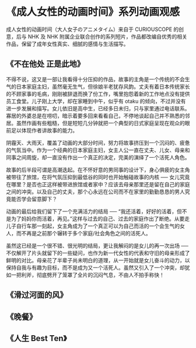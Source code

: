 # 《成人女性的动画时间》系列动画观感

成人女性的动画时间（大人女子のアニメタイム）来自于 CURIOUSCOPE 的创意，后与 NHK 及 NHK 附属企业联合创作的系列短片，作品都改编自优秀的相关作品，保留了成年女性真实、细腻的感情与生活描写。

## 《不在他处 正是此地》

不得不说，这又是一部让我看得十分压抑的作品，故事的主角是一个传统的不会生气的日本家庭主妇，虽然毫无生气，但徐娘半老犹存风韵。丈夫有着日本传统家长的不顾家事的毛病，刚刚被辞退而换了份工作，嘴里抱怨着新的工作地点没有提供员工食堂。儿子刚上大学，却在家睡到中午，似乎有 otaku 的倾向，不过并没有进一步发展和描写。女儿依旧是高中生，已经多日未归，只与家里通过电话联系。寡居的外婆总是在唠叨，暗示着要多回来看看自己，不停地谈起自己并不熟悉的邻居。虽然作画有些粗糙，但是短短几分钟就把一个典型的日式家庭呈现在观众的眼前足以体现作者讲故事的能力。

阴霾天、大雨天，覆盖了动画的大部分时间，努力将故事挤压到一个沉闷的、疲惫的气氛当中。作为一个经典的日本家庭主妇，女主人公一直在丈夫、儿女、母亲和同事之间周旋，却一直没有作出一个真正的决定，完美的演绎了一个活死人角色。

故事的后半段可谓是高潮迭起。在不怀好意的男同事的设计下，身心俱疲的女主角被带往了旅馆，在将气氛压抑到最低谷的同时也开始触碰故事的内核 ── 女儿究竟在哪里？是否也正这样被带进旅馆或者家中？应该去母亲那里还是留在自己的家庭之间的冲突。以及自己的丈夫，那个心永远在公司而不在家里的勤勤恳恳的男人究竟能否学会留意脚下？

动画的最后给我们留下了一个充满活力的结局 ── “我还活着，好好的活着，但不是为了妈妈你而活着，再见。”这样与过去的自己、过去的家庭作出了断绝。从要走儿子自行车那一刻起，女主角成为了一个真正可以为自己而活的一个会生气的女人，而不再是之前那个辗转于多个家庭/社会角色之间的活死人。

虽然这已经是一个很不错、很光明的结局，更让我解闷的是女儿的再一次出场 ── 不仅解开了片头就留下的一些疑问，也作为新一代女性的代表和守旧的母亲形成了鲜明的对比。母亲花了半辈子尚未明白的道理，从一开始就是女儿奋斗的动力，以保持自我与有趣为目标，而不是成为又一个活死人。虽然又引入了一个冲突，却犹如一把利斧，彻底劈开了笼罩了全片的沉闷气息，不由人不拍手称快！

## 《滑过河面的风》

## 《晚餐》

## 《人生 Best Ten》
